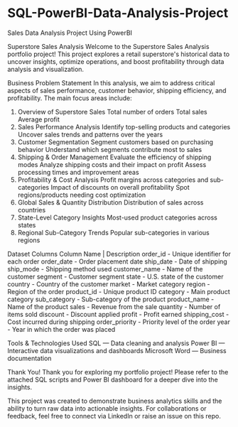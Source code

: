 # SQL-PowerBI-Data-Analysis-Project
Sales Data Analysis Project Using PowerBI


Superstore Sales Analysis
Welcome to the Superstore Sales Analysis portfolio project!
This project explores a retail superstore's historical data to uncover insights, optimize operations, and boost profitability through data analysis and visualization.

Business Problem Statement
In this analysis, we aim to address critical aspects of sales performance, customer behavior, shipping efficiency, and profitability. The main focus areas include:

1. Overview of Superstore Sales
Total number of orders
Total sales
Average profit
2. Sales Performance Analysis
Identify top-selling products and categories
Uncover sales trends and patterns over the years
3. Customer Segmentation
Segment customers based on purchasing behavior
Understand which segments contribute most to sales
4. Shipping & Order Management
Evaluate the efficiency of shipping modes
Analyze shipping costs and their impact on profit
Assess processing times and improvement areas
5. Profitability & Cost Analysis
Profit margins across categories and sub-categories
Impact of discounts on overall profitability
Spot regions/products needing cost optimization
6. Global Sales & Quantity Distribution
Distribution of sales across countries
7. State-Level Category Insights
Most-used product categories across states
8. Regional Sub-Category Trends
Popular sub-categories in various regions


Dataset Columns
Column Name	| Description
order_id -	Unique identifier for each order
order_date - Order placement date
ship_date - 	Date of shipping
ship_mode -	Shipping method used
customer_name -	Name of the customer
segment	- Customer segment
state	- U.S. state of the customer
country	- Country of the customer
market	- Market category
region -	Region of the order
product_id -	Unique product ID
category	- Main product category
sub_category -	Sub-category of the product
product_name -	Name of the product
sales	- Revenue from the sale
quantity -	Number of items sold
discount	- Discount applied
profit	- Profit earned
shipping_cost	- Cost incurred during shipping
order_priority	- Priority level of the order
year	- Year in which the order was placed


Tools & Technologies Used
SQL — Data cleaning and analysis
Power BI — Interactive data visualizations and dashboards
Microsoft Word — Business documentation

Thank You!
Thank you for exploring my portfolio project!
Please refer to the attached SQL scripts and Power BI dashboard for a deeper dive into the insights.

This project was created to demonstrate business analytics skills and the ability to turn raw data into actionable insights.
For collaborations or feedback, feel free to connect via LinkedIn or raise an issue on this repo.


